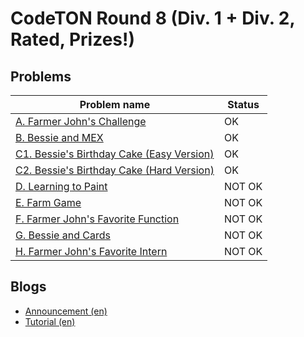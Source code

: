 # CodeTON Round 8 (Div. 1 + Div. 2, Rated, Prizes!)

## Problems

|Problem name|Status|
|------------|---------|
| [A. Farmer John's Challenge](problems/A._Farmer_John's_Challenge.md)|OK|
| [B. Bessie and MEX](problems/B._Bessie_and_MEX.md)|OK|
| [C1. Bessie's Birthday Cake (Easy Version)](problems/C1._Bessie's_Birthday_Cake_(Easy_Version).md)|OK|
| [C2. Bessie's Birthday Cake (Hard Version)](problems/C2._Bessie's_Birthday_Cake_(Hard_Version).md)|OK|
| [D. Learning to Paint](problems/D._Learning_to_Paint.md)|NOT OK|
| [E. Farm Game](problems/E._Farm_Game.md)|NOT OK|
| [F. Farmer John's Favorite Function](problems/F._Farmer_John's_Favorite_Function.md)|NOT OK|
| [G. Bessie and Cards](problems/G._Bessie_and_Cards.md)|NOT OK|
| [H. Farmer John's Favorite Intern](problems/H._Farmer_John's_Favorite_Intern.md)|NOT OK|
## Blogs

- [Announcement (en)](blogs/Announcement_(en).md)
- [Tutorial (en)](blogs/Tutorial_(en).md)
